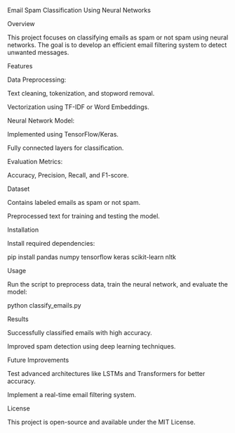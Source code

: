 Email Spam Classification Using Neural Networks

Overview

This project focuses on classifying emails as spam or not spam using neural networks. The goal is to develop an efficient email filtering system to detect unwanted messages.

Features

Data Preprocessing:

Text cleaning, tokenization, and stopword removal.

Vectorization using TF-IDF or Word Embeddings.

Neural Network Model:

Implemented using TensorFlow/Keras.

Fully connected layers for classification.

Evaluation Metrics:

Accuracy, Precision, Recall, and F1-score.

Dataset

Contains labeled emails as spam or not spam.

Preprocessed text for training and testing the model.

Installation

Install required dependencies:

pip install pandas numpy tensorflow keras scikit-learn nltk

Usage

Run the script to preprocess data, train the neural network, and evaluate the model:

python classify_emails.py

Results

Successfully classified emails with high accuracy.

Improved spam detection using deep learning techniques.

Future Improvements

Test advanced architectures like LSTMs and Transformers for better accuracy.

Implement a real-time email filtering system.

License

This project is open-source and available under the MIT License.
